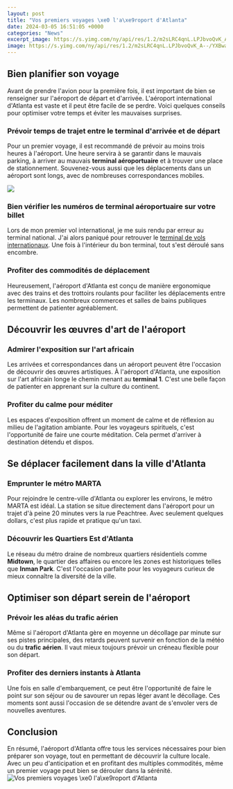```yaml
---
layout: post
title: "Vos premiers voyages \xe0 l'a\xe9roport d'Atlanta"
date: 2024-03-05 16:51:05 +0000
categories: "News"
excerpt_image: https://s.yimg.com/ny/api/res/1.2/m2sLRC4qnL.LPJbvoQvK_A--/YXBwaWQ9aGlnaGxhbmRlcjt3PTk2MDtoPTQxOA--/https://media.zenfs.com/fr/lepoint.fr/68fef4338e699343d7cdab1ecd34ac54
image: https://s.yimg.com/ny/api/res/1.2/m2sLRC4qnL.LPJbvoQvK_A--/YXBwaWQ9aGlnaGxhbmRlcjt3PTk2MDtoPTQxOA--/https://media.zenfs.com/fr/lepoint.fr/68fef4338e699343d7cdab1ecd34ac54
---
```


## Bien planifier son voyage
Avant de prendre l'avion pour la première fois, il est important de bien se renseigner sur l'aéroport de départ et d'arrivée. L'aéroport international d'Atlanta est vaste et il peut être facile de se perdre. Voici quelques conseils pour optimiser votre temps et éviter les mauvaises surprises.
### Prévoir **temps de trajet entre le terminal d'arrivée et de départ** 
Pour un premier voyage, il est recommandé de prévoir au moins trois heures à l'aéroport. Une heure servira à se garantir dans le mauvais parking, à arriver au mauvais **terminal aéroportuaire** et à trouver une place de stationnement. Souvenez-vous aussi que les déplacements dans un aéroport sont longs, avec de nombreuses correspondances mobiles. 

![](https://www.populationdata.net/wp-content/uploads/2017/09/Ameriques-Christophe-Colomb-1492-1504.jpg)
### Bien vérifier les numéros de **terminal aéroportuaire** sur votre billet
Lors de mon premier vol international, je me suis rendu par erreur au terminal national. J'ai alors paniqué pour retrouver le [terminal de vols internationaux](https://thetopnews.github.io/the-last-of-us-part-ii-a-deeply-divided-opinion/). Une fois à l'intérieur du bon terminal, tout s'est déroulé sans encombre. 
### Profiter des commodités de déplacement 
Heureusement, l'aéroport d'Atlanta est conçu de manière ergonomique avec des trains et des trottoirs roulants pour faciliter les déplacements entre les terminaux. Les nombreux commerces et salles de bains publiques permettent de patienter agréablement.
## Découvrir les œuvres d'art de l'aéroport
### Admirer l'exposition sur l'art africain
Les arrivées et correspondances dans un aéroport peuvent être l'occasion de découvrir des œuvres artistiques. À l'aéroport d'Atlanta, une exposition sur l'art africain longe le chemin menant au **terminal 1**. C'est une belle façon de patienter en apprenant sur la culture du continent.
### Profiter du calme pour méditer 
Les espaces d'exposition offrent un moment de calme et de réflexion au milieu de l'agitation ambiante. Pour les voyageurs spirituels, c'est l'opportunité de faire une courte méditation. Cela permet d'arriver à destination détendu et dispos.
## Se déplacer facilement dans la ville d'Atlanta
### Emprunter le métro MARTA 
Pour rejoindre le centre-ville d'Atlanta ou explorer les environs, le métro MARTA est idéal. La station se situe directement dans l'aéroport pour un trajet d'à peine 20 minutes vers la rue Peachtree. Avec seulement quelques dollars, c'est plus rapide et pratique qu'un taxi.
### Découvrir les Quartiers Est d'Atlanta
Le réseau du métro draine de nombreux quartiers résidentiels comme **Midtown**, le quartier des affaires ou encore les zones est historiques telles que **Inman Park**. C'est l'occasion parfaite pour les voyageurs curieux de mieux connaître la diversité de la ville.
## Optimiser son départ serein de l'aéroport
### Prévoir les aléas du **trafic aérien** 
Même si l'aéroport d'Atlanta gère en moyenne un décollage par minute sur ses pistes principales, des retards peuvent survenir en fonction de la météo ou du **trafic aérien**. Il vaut mieux toujours prévoir un créneau flexible pour son départ.
### Profiter des derniers instants à Atlanta
Une fois en salle d'embarquement, ce peut être l'opportunité de faire le point sur son séjour ou de savourer un repas léger avant le décollage. Ces moments sont aussi l'occasion de se détendre avant de s'envoler vers de nouvelles aventures.
## Conclusion 
En résumé, l'aéroport d'Atlanta offre tous les services nécessaires pour bien préparer son voyage, tout en permettant de découvrir la culture locale. Avec un peu d'anticipation et en profitant des multiples commodités, même un premier voyage peut bien se dérouler dans la sérénité.
![Vos premiers voyages \xe0 l'a\xe9roport d'Atlanta](https://s.yimg.com/ny/api/res/1.2/m2sLRC4qnL.LPJbvoQvK_A--/YXBwaWQ9aGlnaGxhbmRlcjt3PTk2MDtoPTQxOA--/https://media.zenfs.com/fr/lepoint.fr/68fef4338e699343d7cdab1ecd34ac54)